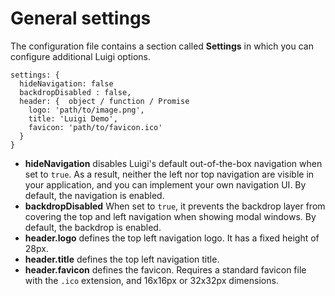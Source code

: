 # General settings

The configuration file contains a section called **Settings** in which you can configure additional Luigi options.

````
settings: {
  hideNavigation: false
  backdropDisabled : false,
  header: {  object / function / Promise
    logo: 'path/to/image.png',
    title: 'Luigi Demo',
    favicon: 'path/to/favicon.ico'
  }
}
````
* **hideNavigation** disables Luigi's default out-of-the-box navigation when set to `true`. As a result, neither the left nor top navigation are visible in your application, and you can implement your own navigation UI. By default, the navigation is enabled.
* **backdropDisabled** When set to `true`, it prevents the backdrop layer from covering the top and left navigation when showing modal windows. By default, the backdrop is enabled.
* **header.logo** defines the top left navigation logo. It has a fixed height of 28px.
* **header.title** defines the top left navigation title.
* **header.favicon** defines the favicon. Requires a standard favicon file with the `.ico` extension, and 16x16px or 32x32px dimensions.
